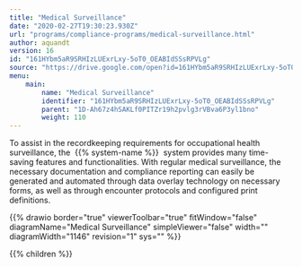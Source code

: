 ```yaml
---
title: "Medical Surveillance"
date: "2020-02-27T19:30:23.930Z"
url: "programs/compliance-programs/medical-surveillance.html"
author: aquandt
version: 16
id: "161HYbm5aR9SRHIzLUExrLxy-5oT0_OEABIdSSsRPVLg"
source: "https://drive.google.com/open?id=161HYbm5aR9SRHIzLUExrLxy-5oT0_OEABIdSSsRPVLg"
menu:
    main:
        name: "Medical Surveillance"
        identifier: "161HYbm5aR9SRHIzLUExrLxy-5oT0_OEABIdSSsRPVLg"
        parent: "1D-Ah67z4hSAKLf0PITZr19h2pvlg3rVBva6P3yl1bno"
        weight: 110
---
```









To assist in the recordkeeping requirements for occupational health surveillance, the  {{% system-name %}}  system provides many time-saving features and functionalities. With regular medical surveillance, the necessary documentation and compliance reporting can easily be generated and automated through data overlay technology on necessary forms, as well as through encounter protocols and configured print definitions.

{{% drawio border="true" viewerToolbar="true" fitWindow="false" diagramName="Medical Surveillance" simpleViewer="false" width="" diagramWidth="1146" revision="1" sys="" %}}

{{% children %}}

